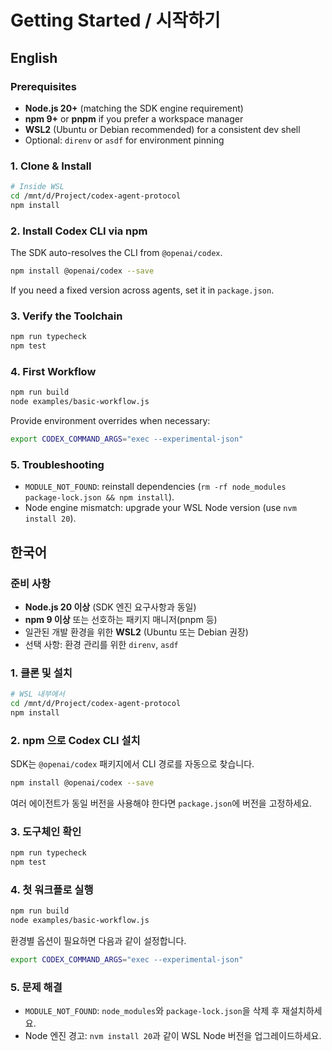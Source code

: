 # Getting Started / 시작하기

## English
### Prerequisites
- **Node.js 20+** (matching the SDK engine requirement)
- **npm 9+** or **pnpm** if you prefer a workspace manager
- **WSL2** (Ubuntu or Debian recommended) for a consistent dev shell
- Optional: `direnv` or `asdf` for environment pinning

### 1. Clone & Install
```bash
# Inside WSL
cd /mnt/d/Project/codex-agent-protocol
npm install
```

### 2. Install Codex CLI via npm
The SDK auto-resolves the CLI from `@openai/codex`.
```bash
npm install @openai/codex --save
```
If you need a fixed version across agents, set it in `package.json`.

### 3. Verify the Toolchain
```bash
npm run typecheck
npm test
```

### 4. First Workflow
```bash
npm run build
node examples/basic-workflow.js
```
Provide environment overrides when necessary:
```bash
export CODEX_COMMAND_ARGS="exec --experimental-json"
```

### 5. Troubleshooting
- `MODULE_NOT_FOUND`: reinstall dependencies (`rm -rf node_modules package-lock.json && npm install`).
- Node engine mismatch: upgrade your WSL Node version (use `nvm install 20`).

## 한국어
### 준비 사항
- **Node.js 20 이상** (SDK 엔진 요구사항과 동일)
- **npm 9 이상** 또는 선호하는 패키지 매니저(pnpm 등)
- 일관된 개발 환경을 위한 **WSL2** (Ubuntu 또는 Debian 권장)
- 선택 사항: 환경 관리를 위한 `direnv`, `asdf`

### 1. 클론 및 설치
```bash
# WSL 내부에서
cd /mnt/d/Project/codex-agent-protocol
npm install
```

### 2. npm 으로 Codex CLI 설치
SDK는 `@openai/codex` 패키지에서 CLI 경로를 자동으로 찾습니다.
```bash
npm install @openai/codex --save
```
여러 에이전트가 동일 버전을 사용해야 한다면 `package.json`에 버전을 고정하세요.

### 3. 도구체인 확인
```bash
npm run typecheck
npm test
```

### 4. 첫 워크플로 실행
```bash
npm run build
node examples/basic-workflow.js
```
환경별 옵션이 필요하면 다음과 같이 설정합니다.
```bash
export CODEX_COMMAND_ARGS="exec --experimental-json"
```

### 5. 문제 해결
- `MODULE_NOT_FOUND`: `node_modules`와 `package-lock.json`을 삭제 후 재설치하세요.
- Node 엔진 경고: `nvm install 20`과 같이 WSL Node 버전을 업그레이드하세요.
